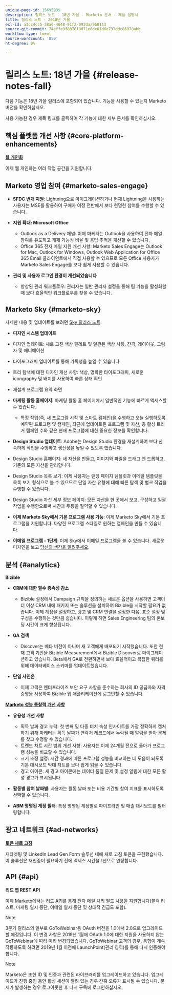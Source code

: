 ```yaml
---
unique-page-id: 15695939
description: 릴리스 노트 - 18년 가을 - Marketo 문서 - 제품 설명서
title: 릴리스 노트 - 2018년 가을
exl-id: a3cc4cc5-38a6-4648-91f2-092daa9b0113
source-git-commit: 74effe9f8078f8d71e6de01d6e737ddc86978abb
workflow-type: tm+mt
source-wordcount: '850'
ht-degree: 0%

---
```


# 릴리스 노트: 18년 가을 {#release-notes-fall}

다음 기능은 18년 가을 릴리스에 포함되어 있습니다. 기능을 사용할 수 있는지 Marketo 버전을 확인하십시오.

사용 가능한 경우 제목 링크를 클릭하여 각 기능에 대한 세부 문서를 확인하십시오.

## 핵심 플랫폼 개선 사항 {#core-platform-enhancements}

**[웹 개인화](/help/marketo/product-docs/web-personalization/getting-started/workspaces-in-web-personalization.md)**

이제 웹 개인화는 여러 작업 공간을 지원합니다.

## Marketo 영업 참여 {#marketo-sales-engage}

* **SFDC 번개 지원**: Lightning으로 마이그레이션하거나 현재 Lightning을 사용하는 사용자는 MSE를 활용하여 구매자 여정 전반에서 보다 현명한 참여를 수행할 수 있습니다.

* **지원 확대: Microsoft Office**

   * Outlook as a Delivery 채널: 이제 마케터는 Outlook을 사용하여 전자 메일 참여를 유도하고 게재 가능성 비율 및 응답 추적을 개선할 수 있습니다.
   * Office 365 전자 메일 지원 개선 사항: Marketo Sales Engage는 Outlook for Mac, Outlook for Windows, Outlook Web Application for Office 365 Email 클라이언트에서 직접 사용할 수 있으므로 모든 Office 사용자가 Marketo Sales Engage를 보다 쉽게 사용할 수 있습니다.

* **관리 및 사용자 로그인 환경이 개선되었습니다**

   * 향상된 관리 워크플로우: 관리자는 일반 관리자 설정을 통해 팀 기능을 활성화할 때 보다 효율적인 워크플로우를 찾을 수 있습니다.

## Marketo Sky {#marketo-sky}

자세한 내용 및 업데이트를 보려면 [Sky 릴리스 노트](https://help.marketo.com).

* **디자인 시스템 업데이트**

* 디자인 업데이트: 새로 고친 색상 팔레트 및 일관된 색상 사용, 간격, 레이아웃, 그림자 및 애니메이션
* 타이포그래피 업데이트를 통해 가독성을 높일 수 있습니다
* 트리 탐색에 대한 디자인 개선 사항: 색상, 명확한 타이포그래피, 새로운 icongraphy 및 배지를 사용하여 빠른 상태 확인
* 재설계 프로그램 요약 화면

* **마케팅 활동 홈페이지**: 마케팅 활동 홈 페이지에서 일반적인 기능에 빠르게 액세스할 수 있습니다.

   * 특정 작업(즉, 새 프로그램 시작 및 스마트 캠페인)을 수행하고 오늘 실행하도록 예약된 프로그램 및 캠페인, 최근에 업데이트된 프로그램 및 자산, 총 활성 트리거 캠페인 수와 같은 현재 프로그램에 대한 중요한 정보를 확인합니다.

* **Design Studio 업데이트**: Adobe는 Design Studio 환경을 재설계하여 보다 신속하게 작업을 수행하고 생산성을 높일 수 있도록 했습니다.
* Design Studio 홈페이지: 새 자산을 만들고, 이미지와 파일을 드래그 앤 드롭하고, 기존의 모든 자산을 관리합니다.
* Design Studio 목록 보기: 이제 사용자는 랜딩 페이지 템플릿과 이메일 템플릿을 목록 보기 형식으로 볼 수 있으므로 단일 자산 유형에 대해 빠른 탐색 및 벌크 작업을 수행할 수 있습니다.
* Design Studio 자산 세부 정보 페이지: 모든 자산을 한 곳에서 보고, 구성하고 일괄 작업을 수행함으로써 시간과 두통을 절약할 수 있습니다.
* **이제 Marketo Sky에서 기본 프로그램 사용 가능**: 이제 Marketo Sky에서 기본 프로그램을 지원합니다. 다양한 프로그램 스타일로 원하는 캠페인을 만들 수 있습니다.
* **이메일 프로그램 - 1단계**: 이제 Sky에서 이메일 프로그램을 볼 수 있습니다. 새로운 디자인을 보고 [당신의 생각을 알려주세요](https://go.marketo.com/NextGenUX---USA---Apr-2018-fcp_Landing-Page-Feedback.html).

## 분석 {#analytics}

**Bizible**

* **CRM에 대한 필수 종속성 감소**

   * Bizible 설정에서 Campaign 규칙을 정의하는 새로운 옵션을 사용하면 고객이 더 이상 CRM 내에 패키지 또는 솔루션을 설치하여 Bizible을 시작할 필요가 없습니다. 이제 계정을 설정하고, 광고 및 CRM 연결을 설정한 다음, 표준 설정 및 구성을 수행하는 것만큼 쉽습니다. 이렇게 하면 Sales Engineering 팀의 온보딩 시간이 크게 향상됩니다.

* **GA 검색**

   * Discover는 베타 버전이 아니며 새 고객에게 배포되기 시작했습니다. 또한 현재 고객 기반을 Bizible Measurement에서 Bizible Discover로 마이그레이션하고 있습니다. Beta에서 GA로 전환하면서 보다 효율적이고 복잡한 쿼리를 위해 데이터베이스 스키마를 업데이트했습니다.

* **단일 사인온**

   * 이제 고객은 엔터프라이즈 보안 요구 사항을 준수하는 회사의 ID 공급자와 자격 증명을 사용하여 Bizible 웹 애플리케이션에 로그인할 수 있습니다.

**[Marketo 성능 통찰력 개선 사항](/help/marketo/product-docs/reporting/performance-insights/performance-insights-overview.md)**

* **유용성 개선 사항**

   * 획득 날짜 경고 누락: 첫 번째 및 다중 터치 속성 인사이트를 가장 정확하게 캡처하기 위해 마케터는 획득 날짜가 연락처 레코드에서 누락될 때 알림을 받아 문제를 찾고 수정할 수 있습니다.
   * 트렌드 차트 시간 범위 개선 사항: 사용자는 이제 24개월 전으로 돌아가 프로그램 성능을 비교할 수 있습니다.
   * 크기 조정 설정: 시간 경과에 따른 프로그램 성능을 비교하는 데 도움이 되도록 기본 대시보드 막대 차트를 보다 쉽게 읽을 수 있습니다.
   * 경고 아이콘: 새 경고 아이콘에는 데이터 품질 문제 및 설정 알림에 대한 모든 활성 경고가 표시됩니다.

* **활동별 참여 날짜별**: 사용자는 활동 날짜 또는 비용 기간별 참여 지표를 표시하도록 선택할 수 있습니다.
* **ABM 명명된 계정 필터**: 특정 명명된 계정별로 파이프라인 및 매출 대시보드를 필터링합니다.

## 광고 네트워크 {#ad-networks}

**[토큰 새로 고침](/help/marketo/product-docs/demand-generation/social/social-functions/set-up-linkedin-lead-gen-forms.md)**

재타겟팅 및 LinkedIn Lead Gen Form 솔루션 내에 새로 고침 토큰을 구현했습니다. 이 솔루션은 재인증이 필요하기 전에 액세스 시간을 1년으로 연장합니다.

## API {#api}

**리드 맵 REST API**

이제 Marketo에서는 리드 API를 통해 전자 메일 처리 필드 사용을 지원합니다(블랙 리스트, 마케팅 일시 중단, 이메일 일시 중단 및 상대적 긴급도 포함).

>[!NOTE]
>
>3분기 릴리스의 일부로 GoToWebinar용 OAuth 버전을 1.0에서 2.0으로 업그레이드할 예정입니다. 이 변경 사항은 2019년 1월에 OAuth 1.0에 대한 지원을 사용하지 않는 GoToWebinar에 따라 미리 변경되었습니다. GoToWebinar 고객의 경우, 통합이 계속 작동하도록 하려면 2019년 1월 이전에 LaunchPoint(관리 영역)를 통해 다시 인증해야 합니다.

>[!NOTE]
>
>Marketo은 또한 ID 및 인증과 관련된 라이브러리를 업그레이드하고 있습니다. 업그레이드가 진행 중인 동안 활성 세션이 열려 있는 경우 간혹 오류가 표시될 수 있습니다. 문제가 발생하는 경우 로그아웃한 후 다시 구독에 로그인하십시오.
